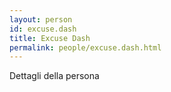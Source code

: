```yaml
---
layout: person
id: excuse.dash
title: Excuse Dash
permalink: people/excuse.dash.html
---
```


Dettagli della persona